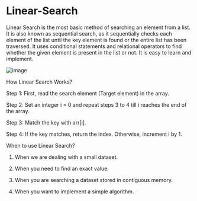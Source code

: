 # Linear-Search

Linear Search is the most basic method of searching an element from a list. It is also known as sequential search, as it sequentially checks each element of the list until the key element is found or the entire list has been traversed. It uses conditional statements and relational operators to find whether the given element is present in the list or not. It is easy to learn and implement.

![image](https://user-images.githubusercontent.com/125825670/234367824-4a8d0e07-2bc9-43b3-a20d-f3948bfa8313.png)

How Linear Search Works?

Step 1: First, read the search element (Target element) in the array.

Step 2: Set an integer i = 0 and repeat steps 3 to 4 till i reaches the end of the array.

Step 3: Match the key with arr[i].

Step 4: If the key matches, return the index. Otherwise, increment i by 1.

When to use Linear Search?

1. When we are dealing with a small dataset.

2. When you need to find an exact value.

3. When you are searching a dataset stored in contiguous memory.

4. When you want to implement a simple algorithm.
